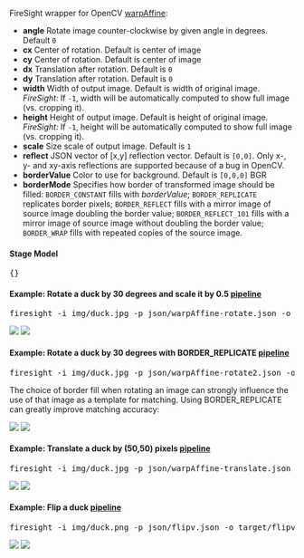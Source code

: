 FireSight wrapper for OpenCV [warpAffine](http://docs.opencv.org/modules/imgproc/doc/geometric_transformations.html#warpaffine):

* **angle** Rotate image counter-clockwise by given angle in degrees. Default `0`
* **cx** Center of rotation. Default is center of image
* **cy** Center of rotation. Default is center of image
* **dx** Translation after rotation. Default is `0`
* **dy** Translation after rotation. Default is `0`
* **width** Width of output image. Default is width of original image. _FireSight:_ If `-1`, width will be automatically computed to show full image (vs. cropping it).
* **height** Height of output image. Default is height of original image. _FireSight:_ If `-1`, height will be automatically computed to show full image (vs. cropping it).
* **scale** Size scale of output image. Default is `1`
* **reflect** JSON vector of [x,y] reflection vector. Default is `[0,0]`. Only x-, y- and xy-axis reflections are supported because of a bug in OpenCV.
* **borderValue** Color to use for background. Default is `[0,0,0]` BGR
* **borderMode** Specifies how border of transformed image should be filled: `BORDER_CONSTANT` fills with _borderValue_; `BORDER_REPLICATE` replicates border pixels; `BORDER_REFLECT` fills with a mirror image of source image doubling the border value; `BORDER_REFLECT_101` fills with a mirror image of source image without doubling the border value; `BORDER_WRAP` fills with repeated copies of the source image.

#### Stage Model
<pre>{}</pre>

#### Example: Rotate a duck by 30 degrees and scale it by 0.5 [pipeline](https://github.com/firepick1/FireSight/blob/master/json/warpAffine-rotate.json)
<pre>firesight -i img/duck.jpg -p json/warpAffine-rotate.json -o target/warpAffine-rotate.jpg</pre>

<img src="https://github.com/firepick1/FireSight/blob/master/img/duck.jpg?raw=true">&nbsp;<img src="https://github.com/firepick1/FireSight/blob/master/img/warpAffine-rotate.jpg?raw=true">

#### Example: Rotate a duck by 30 degrees with BORDER_REPLICATE [pipeline](https://github.com/firepick1/FireSight/blob/master/json/warpAffine-rotate2.json)
<pre>firesight -i img/duck.jpg -p json/warpAffine-rotate2.json -o target/warpAffine-rotate2.jpg</pre>
The choice of border fill when rotating an image can strongly influence the use of that image as a template for matching. Using BORDER_REPLICATE can greatly improve matching accuracy:

<img src="https://github.com/firepick1/FireSight/blob/master/img/duck.jpg?raw=true">&nbsp;<img src="https://github.com/firepick1/FireSight/blob/master/img/warpAffine-rotate2.jpg?raw=true">

#### Example: Translate a duck by (50,50) pixels [pipeline](https://github.com/firepick1/FireSight/blob/master/json/warpAffine-translate.json)
<pre>firesight -i img/duck.jpg -p json/warpAffine-translate.json -o target/warpAffine-translate.jpg</pre>

<img src="https://github.com/firepick1/FireSight/blob/master/img/duck.jpg?raw=true">&nbsp;<img src="https://github.com/firepick1/FireSight/blob/master/img/warpAffine-translate.jpg?raw=true">

#### Example: Flip a duck [pipeline](https://github.com/firepick1/FireSight/blob/master/json/flipv.json)
<pre>firesight -i img/duck.png -p json/flipv.json -o target/flipv.png</pre>

<img src="https://github.com/firepick1/FireSight/blob/master/img/duck.png?raw=true">&nbsp;<img src="https://github.com/firepick1/FireSight/blob/master/img/warpAffine-v.png?raw=true">
